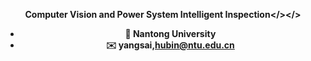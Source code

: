 
<strong><center>Computer Vision and Power System Intelligent Inspection</></>
- 🔭 Nantong University
- ✉️ yangsai,hubin@ntu.edu.cn

